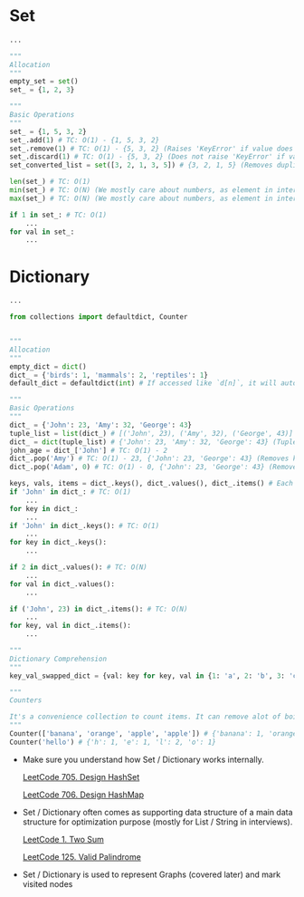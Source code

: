# Set

```python
...

"""
Allocation
"""
empty_set = set()
set_ = {1, 2, 3}

"""
Basic Operations
"""
set_ = {1, 5, 3, 2}
set_.add(1) # TC: O(1) - {1, 5, 3, 2}
set_.remove(1) # TC: O(1) - {5, 3, 2} (Raises 'KeyError' if value does not exist)
set_.discard(1) # TC: O(1) - {5, 3, 2} (Does not raise 'KeyError' if value does not exist)
set_converted_list = set([3, 2, 1, 3, 5]) # {3, 2, 1, 5} (Removes duplicate)

len(set_) # TC: O(1)
min(set_) # TC: O(N) (We mostly care about numbers, as element in interviews)
max(set_) # TC: O(N) (We mostly care about numbers, as element in interviews)

if 1 in set_: # TC: O(1)
    ...
for val in set_:
    ...
```

# Dictionary

```python
...

from collections import defaultdict, Counter


"""
Allocation
"""
empty_dict = dict()
dict_ = {'birds': 1, 'mammals': 2, 'reptiles': 1}
default_dict = defaultdict(int) # If accessed like `d[n]`, it will automatically initialize the value with default value depending on the type (`int`: 0, `float`: 0.0, `bool`: False, `str`: "", `list`: [], `set`: {}, `dict`: {})

"""
Basic Operations
"""
dict_ = {'John': 23, 'Amy': 32, 'George': 43}
tuple_list = list(dict_) # [('John', 23), ('Amy', 32), ('George', 43)]
dict_ = dict(tuple_list) # {'John': 23, 'Amy': 32, 'George': 43} (Tuples can be converted to 'map' easily. This is due to the fact that tuple itself is an immutable data model which implements hash and equal methods. It's also useful when the tuple object is to be shared with another datastructure. For example, the same tuple can be used in a heap but also be indexed in `dict` for fast lookup. Typing of tuple is `Tuple[Any, ...]`)
john_age = dict_['John'] # TC: O(1) - 2
dict_.pop('Amy') # TC: O(1) - 23, {'John': 23, 'George': 43} (Removes key and returns value. Raises 'KeyError' if key does not exist)
dict_.pop('Adam', 0) # TC: O(1) - 0, {'John': 23, 'George': 43} (Removes key and returns value. Returns default value if key does not exist)

keys, vals, items = dict_.keys(), dict_.values(), dict_.items() # Each returns its own immutable class object (it can't be indexed with 'enumerate(..)')
if 'John' in dict_: # TC: O(1)
    ...
for key in dict_:
    ...
if 'John' in dict_.keys(): # TC: O(1)
    ...
for key in dict_.keys():
    ...

if 2 in dict_.values(): # TC: O(N)
    ...
for val in dict_.values():
    ...

if ('John', 23) in dict_.items(): # TC: O(N)
    ...
for key, val in dict_.items():
    ...

"""
Dictionary Comprehension
"""
key_val_swapped_dict = {val: key for key, val in {1: 'a', 2: 'b', 3: 'c'}} # {'a': 1, 'b': 2, 'c': 3} 

"""
Counters

It's a convenience collection to count items. It can remove alot of boilerplate code than using normal `dict` or `defaultdict`
"""
Counter(['banana', 'orange', 'apple', 'apple']) # {'banana': 1, 'orange': 1, 'apple': 2}
Counter('hello') # {'h': 1, 'e': 1, 'l': 2, 'o': 1}
```

- Make sure you understand how Set / Dictionary works internally.

    [LeetCode 705. Design HashSet](https://leetcode.com/problems/design-hashset)

    [LeetCode 706. Design HashMap](https://leetcode.com/problems/design-hashmap)

- Set / Dictionary often comes as supporting data structure of a main data structure for optimization purpose (mostly for List / String in interviews).

    [LeetCode 1. Two Sum](https://leetcode.com/problems/two-sum)

    [LeetCode 125. Valid Palindrome](https://leetcode.com/problems/valid-palindrome)

- Set / Dictionary is used to represent Graphs (covered later) and mark visited nodes
